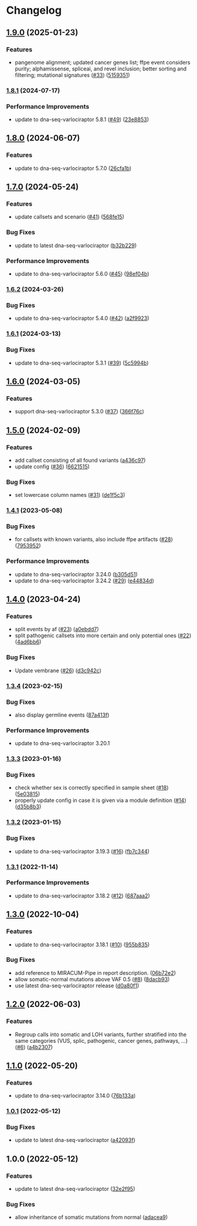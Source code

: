 # Changelog

## [1.9.0](https://www.github.com/snakemake-workflows/dna-seq-mtb/compare/v1.8.1...v1.9.0) (2025-01-23)


### Features

* pangenome alignment; updated cancer genes list; ffpe event considers purity; alphamissense, spliceai, and revel inclusion; better sorting and filtering; mutational signatures ([#33](https://www.github.com/snakemake-workflows/dna-seq-mtb/issues/33)) ([5159351](https://www.github.com/snakemake-workflows/dna-seq-mtb/commit/515935138b5e61dd04c79e23ae73085b8135fa61))

### [1.8.1](https://www.github.com/snakemake-workflows/dna-seq-mtb/compare/v1.8.0...v1.8.1) (2024-07-17)


### Performance Improvements

* update to dna-seq-varlociraptor 5.8.1 ([#49](https://www.github.com/snakemake-workflows/dna-seq-mtb/issues/49)) ([23e8853](https://www.github.com/snakemake-workflows/dna-seq-mtb/commit/23e8853321b772292cf73c5081d36cfd92c22f6a))

## [1.8.0](https://www.github.com/snakemake-workflows/dna-seq-mtb/compare/v1.7.0...v1.8.0) (2024-06-07)


### Features

* update to dna-seq-varlociraptor 5.7.0 ([26cfa1b](https://www.github.com/snakemake-workflows/dna-seq-mtb/commit/26cfa1b56269d892a2e573ff2a30ae22c705f80e))

## [1.7.0](https://www.github.com/snakemake-workflows/dna-seq-mtb/compare/v1.6.2...v1.7.0) (2024-05-24)


### Features

* update callsets and scenario ([#41](https://www.github.com/snakemake-workflows/dna-seq-mtb/issues/41)) ([568fe15](https://www.github.com/snakemake-workflows/dna-seq-mtb/commit/568fe155c5fc0a0fd055ce0ecfd6eae64b4dc84a))


### Bug Fixes

* update to latest dna-seq-varlociraptor ([b32b229](https://www.github.com/snakemake-workflows/dna-seq-mtb/commit/b32b229514cc3845d02dd6d10f511414ad930335))


### Performance Improvements

* update to dna-seq-varlociraptor 5.6.0 ([#45](https://www.github.com/snakemake-workflows/dna-seq-mtb/issues/45)) ([98ef04b](https://www.github.com/snakemake-workflows/dna-seq-mtb/commit/98ef04b04b5fd5c4451a9c054b6f0a547ca3164a))

### [1.6.2](https://www.github.com/snakemake-workflows/dna-seq-mtb/compare/v1.6.1...v1.6.2) (2024-03-26)


### Bug Fixes

* update to dna-seq-varlociraptor 5.4.0 ([#42](https://www.github.com/snakemake-workflows/dna-seq-mtb/issues/42)) ([a2f9923](https://www.github.com/snakemake-workflows/dna-seq-mtb/commit/a2f9923a096614533565b73b8bddadd7e654be5f))

### [1.6.1](https://www.github.com/snakemake-workflows/dna-seq-mtb/compare/v1.6.0...v1.6.1) (2024-03-13)


### Bug Fixes

* update to dna-seq-varlociraptor 5.3.1 ([#39](https://www.github.com/snakemake-workflows/dna-seq-mtb/issues/39)) ([5c5994b](https://www.github.com/snakemake-workflows/dna-seq-mtb/commit/5c5994bb875b282daa7216f27ed2c067e9832c04))

## [1.6.0](https://www.github.com/snakemake-workflows/dna-seq-mtb/compare/v1.5.0...v1.6.0) (2024-03-05)


### Features

* support dna-seq-varlociraptor 5.3.0 ([#37](https://www.github.com/snakemake-workflows/dna-seq-mtb/issues/37)) ([366f76c](https://www.github.com/snakemake-workflows/dna-seq-mtb/commit/366f76c44e212a56e7462e899def0aaa4e8cf18d))

## [1.5.0](https://www.github.com/snakemake-workflows/dna-seq-mtb/compare/v1.4.1...v1.5.0) (2024-02-09)


### Features

* add callset consisting of all found variants ([a436c97](https://www.github.com/snakemake-workflows/dna-seq-mtb/commit/a436c97fe95a97ee683a1b00af39c455b53ba4b5))
* update config ([#36](https://www.github.com/snakemake-workflows/dna-seq-mtb/issues/36)) ([6621515](https://www.github.com/snakemake-workflows/dna-seq-mtb/commit/6621515558cc736c867e58b071845233e79d7ed5))


### Bug Fixes

* set lowercase column names ([#31](https://www.github.com/snakemake-workflows/dna-seq-mtb/issues/31)) ([de1f5c3](https://www.github.com/snakemake-workflows/dna-seq-mtb/commit/de1f5c31ccde8780592dfdbc4788beefd0675f8c))

### [1.4.1](https://www.github.com/snakemake-workflows/dna-seq-mtb/compare/v1.4.0...v1.4.1) (2023-05-08)


### Bug Fixes

* for callsets with known variants, also include ffpe artifacts ([#28](https://www.github.com/snakemake-workflows/dna-seq-mtb/issues/28)) ([7953952](https://www.github.com/snakemake-workflows/dna-seq-mtb/commit/795395285935c2c57a21b9ceb9a06b617a357d6a))


### Performance Improvements

* update to dna-seq-varlociraptor 3.24.0 ([b305d51](https://www.github.com/snakemake-workflows/dna-seq-mtb/commit/b305d515846ded474ce5a55a9bae69d1e8dd861a))
* update to dna-seq-varlociraptor 3.24.2 ([#29](https://www.github.com/snakemake-workflows/dna-seq-mtb/issues/29)) ([e44834d](https://www.github.com/snakemake-workflows/dna-seq-mtb/commit/e44834d7fd4499fb668e2fce9123f39759e70156))

## [1.4.0](https://www.github.com/snakemake-workflows/dna-seq-mtb/compare/v1.3.4...v1.4.0) (2023-04-24)


### Features

* split events by af ([#23](https://www.github.com/snakemake-workflows/dna-seq-mtb/issues/23)) ([a0ebdd7](https://www.github.com/snakemake-workflows/dna-seq-mtb/commit/a0ebdd77549d01c080693b1b29b322a9bf1f70d2))
* split pathogenic callsets into more certain and only potential ones ([#22](https://www.github.com/snakemake-workflows/dna-seq-mtb/issues/22)) ([4ad6bb6](https://www.github.com/snakemake-workflows/dna-seq-mtb/commit/4ad6bb6480451363b06704c4b1f6c3c14144cb91))


### Bug Fixes

* Update vembrane ([#26](https://www.github.com/snakemake-workflows/dna-seq-mtb/issues/26)) ([d3c942c](https://www.github.com/snakemake-workflows/dna-seq-mtb/commit/d3c942c3b534d7aaa6ac57d44056340a1eeeed15))

### [1.3.4](https://www.github.com/snakemake-workflows/dna-seq-mtb/compare/v1.3.3...v1.3.4) (2023-02-15)


### Bug Fixes

* also display germline events ([87a413f](https://www.github.com/snakemake-workflows/dna-seq-mtb/commit/87a413f54737e41d342ecc1ec666beec76a6ad47))


### Performance Improvements

* update to dna-seq-varlociraptor 3.20.1

### [1.3.3](https://www.github.com/snakemake-workflows/dna-seq-mtb/compare/v1.3.2...v1.3.3) (2023-01-16)


### Bug Fixes

* check whether sex is correctly specified in sample sheet ([#18](https://www.github.com/snakemake-workflows/dna-seq-mtb/issues/18)) ([5e03815](https://www.github.com/snakemake-workflows/dna-seq-mtb/commit/5e0381530128ea9c83ae3c7ea0075df5851bd269))
* properly update config in case it is given via a module definition ([#14](https://www.github.com/snakemake-workflows/dna-seq-mtb/issues/14)) ([d35b8b3](https://www.github.com/snakemake-workflows/dna-seq-mtb/commit/d35b8b35cee3f1c2fa29e4aaadae63d86df07998))

### [1.3.2](https://www.github.com/snakemake-workflows/dna-seq-mtb/compare/v1.3.1...v1.3.2) (2023-01-15)


### Bug Fixes

* update to dna-seq-varlociraptor 3.19.3 ([#16](https://www.github.com/snakemake-workflows/dna-seq-mtb/issues/16)) ([fb7c344](https://www.github.com/snakemake-workflows/dna-seq-mtb/commit/fb7c344b9c7f08c1404ce46c4797ef877e2b62c9))

### [1.3.1](https://www.github.com/snakemake-workflows/dna-seq-mtb/compare/v1.3.0...v1.3.1) (2022-11-14)


### Performance Improvements

* update to dna-seq-varlociraptor 3.18.2 ([#12](https://www.github.com/snakemake-workflows/dna-seq-mtb/issues/12)) ([687aaa2](https://www.github.com/snakemake-workflows/dna-seq-mtb/commit/687aaa236d8e387fdc42eb10ce4dcd04e7638a99))

## [1.3.0](https://www.github.com/snakemake-workflows/dna-seq-mtb/compare/v1.2.0...v1.3.0) (2022-10-04)


### Features

* update to dna-seq-varlociraptor 3.18.1 ([#10](https://www.github.com/snakemake-workflows/dna-seq-mtb/issues/10)) ([955b835](https://www.github.com/snakemake-workflows/dna-seq-mtb/commit/955b8356404b73b524918fe892a502e920721dd2))


### Bug Fixes

* add reference to MIRACUM-Pipe in report description. ([06b72e2](https://www.github.com/snakemake-workflows/dna-seq-mtb/commit/06b72e2952a6194b94ef01d763266d78dff51f00))
* allow somatic-normal mutations above VAF 0.5 ([#8](https://www.github.com/snakemake-workflows/dna-seq-mtb/issues/8)) ([8dacb93](https://www.github.com/snakemake-workflows/dna-seq-mtb/commit/8dacb93c51b1c7ad9482369cbeea0aacadff5fc9))
* use latest dna-seq-varlociraptor release ([d0a80f1](https://www.github.com/snakemake-workflows/dna-seq-mtb/commit/d0a80f1618b4ce747ef39799a7195fd5439c8643))

## [1.2.0](https://www.github.com/snakemake-workflows/dna-seq-mtb/compare/v1.1.0...v1.2.0) (2022-06-03)


### Features

* Regroup calls into somatic and LOH variants, further stratified into the same categories (VUS, splic, pathogenic, cancer genes, pathways, ...) ([#6](https://www.github.com/snakemake-workflows/dna-seq-mtb/issues/6)) ([a4b2307](https://www.github.com/snakemake-workflows/dna-seq-mtb/commit/a4b23078908ff90df0543dc3be71264e22354e52))

## [1.1.0](https://www.github.com/snakemake-workflows/dna-seq-mtb/compare/v1.0.1...v1.1.0) (2022-05-20)


### Features

* update to dna-seq-varlociraptor 3.14.0 ([76b133a](https://www.github.com/snakemake-workflows/dna-seq-mtb/commit/76b133a7b2ed422cd8f8836965a9f96142352176))

### [1.0.1](https://www.github.com/snakemake-workflows/dna-seq-mtb/compare/v1.0.0...v1.0.1) (2022-05-12)


### Bug Fixes

* update to latest dna-seq-varlociraptor ([a42093f](https://www.github.com/snakemake-workflows/dna-seq-mtb/commit/a42093f2cd9f6a6faedab78dd50ee3b295d1d6df))

## 1.0.0 (2022-05-12)


### Features

* update to latest dna-seq-varlociraptor ([32e2f95](https://www.github.com/snakemake-workflows/dna-seq-mtb/commit/32e2f95cd9d5a866edc3252a0ecb34259a51ecdd))


### Bug Fixes

* allow inheritance of somatic mutations from normal ([adacea9](https://www.github.com/snakemake-workflows/dna-seq-mtb/commit/adacea92024760483818adbe48321cd7bc43ffdd))
